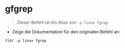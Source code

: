 # gfgrep

> Dieser Befehl ist ein Alias von `-p linux fgrep`.

- Zeige die Dokumentation für den originalen Befehl an:

`tldr -p linux fgrep`
